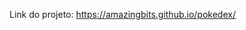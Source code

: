 <p>Link do projeto: <a href="https://amazingbits.github.io/pokedex/">https://amazingbits.github.io/pokedex/</a></p>
